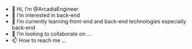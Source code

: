 - 👋 Hi, I’m @ArcadiaEngineer
- 👀 I’m interested in back-end
- 🌱 I’m currently learning front-end and back-end technologies especially back-end
- 💞️ I’m looking to collaborate on ...
- 📫 How to reach me ...

<!---
ArcadiaEngineer/ArcadiaEngineer is a ✨ special ✨ repository because its `README.md` (this file) appears on your GitHub profile.
You can click the Preview link to take a look at your changes.
--->
